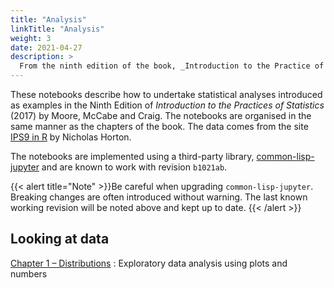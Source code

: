 ```yaml
---
title: "Analysis"
linkTitle: "Analysis"
weight: 3
date: 2021-04-27
description: >
  From the ninth edition of the book, _Introduction to the Practice of Statistics_
---
```


These notebooks describe how to undertake statistical analyses introduced as examples in the Ninth Edition of _Introduction to the Practices of Statistics_ (2017) by Moore, McCabe and Craig. The notebooks are organised in the same manner as the chapters of the book. The data comes from the site [IPS9 in R](https://nhorton.people.amherst.edu/ips9/) by Nicholas Horton.

The notebooks are implemented using a third-party library,
[common-lisp-jupyter](https://github.com/yitzchak/common-lisp-jupyter)
and are known to work with revision `b1021ab`.

{{< alert title="Note" >}}Be careful when upgrading `common-lisp-jupyter`. Breaking changes are often introduced without warning. The last known working revision will be noted above and kept up to date.
{{< /alert >}}


## Looking at data

[Chapter 1 &ndash; Distributions](https://github.com/Lisp-Stat/IPS/blob/master/notebooks/Part%20I/01%20-%20Distributions.ipynb)
	: Exploratory data analysis using plots and numbers

